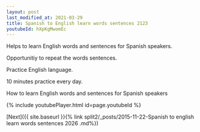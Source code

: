 ```yaml
---
layout: post
last_modified_at: 2021-03-29
title: Spanish to English learn words sentences 2123 
youtubeId: hXpKgMwomEc
---
```

 
 
Helps to learn English words and sentences for Spanish speakers.

Opportunitiy to repeat the words sentences. 

Practice English language. 
 
10 minutes practice every day. 
 
How to learn English words and sentences for Spanish speakers 
 
{% include youtubePlayer.html id=page.youtubeId %}
 
 
[Next]({{ site.baseurl }}{% link  split2/_posts/2015-11-22-Spanish to english learn words sentences 2026 .md%})
 

